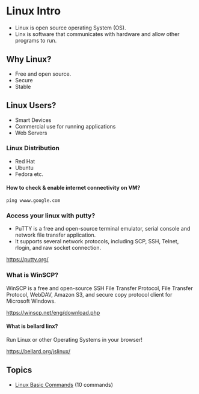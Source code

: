 # Linux Intro

 - Linux is open source operating System (OS).
 - Linx is software that communicates with hardware and allow other programs to run.

## Why Linux?
 - Free and open source.
 - Secure
 - Stable

 ## Linux Users?
 - Smart Devices
 - Commercial use for running applications
 - Web Servers

 ### Linux Distribution
 - Red Hat
 - Ubuntu
 - Fedora
 etc.

 #### How to check & enable internet connectivity on VM?
 ```
 ping wwww.google.com
 ```
 ### Access your linux with putty?

- PuTTY is a free and open-source terminal emulator, serial console and network file transfer application. 
- It supports several network protocols, including SCP, SSH, Telnet, rlogin, and raw socket connection.

https://putty.org/

### What is WinSCP?

WinSCP is a free and open-source SSH File Transfer Protocol, File Transfer Protocol, WebDAV, Amazon S3, and secure copy protocol client for Microsoft Windows.

https://winscp.net/eng/download.php

#### What is bellard linx?
Run Linux or other Operating Systems in your browser!

https://bellard.org/jslinux/

## Topics
 *  [Linux Basic Commands](https://github.com/DiveshR/linux-notes/blob/main/linux-basic-commands.md) (10 commands)



